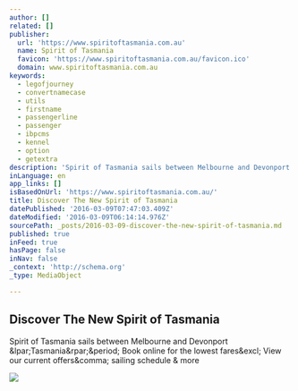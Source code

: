 ```yaml
---
author: []
related: []
publisher:
  url: 'https://www.spiritoftasmania.com.au'
  name: Spirit of Tasmania
  favicon: 'https://www.spiritoftasmania.com.au/favicon.ico'
  domain: www.spiritoftasmania.com.au
keywords:
  - legofjourney
  - convertnamecase
  - utils
  - firstname
  - passengerline
  - passenger
  - ibpcms
  - kennel
  - option
  - getextra
description: 'Spirit of Tasmania sails between Melbourne and Devonport (Tasmania). Book online for the lowest fares! View our current offers, sailing schedule & more'
inLanguage: en
app_links: []
isBasedOnUrl: 'https://www.spiritoftasmania.com.au/'
title: Discover The New Spirit of Tasmania
datePublished: '2016-03-09T07:47:03.409Z'
dateModified: '2016-03-09T06:14:14.976Z'
sourcePath: _posts/2016-03-09-discover-the-new-spirit-of-tasmania.md
published: true
inFeed: true
hasPage: false
inNav: false
_context: 'http://schema.org'
_type: MediaObject

---
```

<article style=""><h1>Discover The New Spirit of Tasmania</h1><p>Spirit of Tasmania sails between Melbourne and Devonport &amp;lpar;Tasmania&amp;rpar;&amp;period; Book online for the lowest fares&amp;excl; View our current offers&amp;comma; sailing schedule &amp; more</p><img src="https://www.spiritoftasmania.com.au/media/713295/the_new_spirit_of_tasmania.jpeg" /></article>